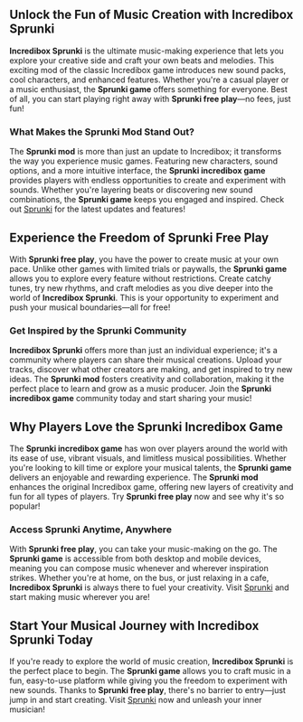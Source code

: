 <h2>Unlock the Fun of Music Creation with Incredibox Sprunki</h2>
<p><strong>Incredibox Sprunki</strong> is the ultimate music-making experience that lets you explore your creative side and craft your own beats and melodies. This exciting mod of the classic Incredibox game introduces new sound packs, cool characters, and enhanced features. Whether you're a casual player or a music enthusiast, the <strong>Sprunki game</strong> offers something for everyone. Best of all, you can start playing right away with <strong>Sprunki free play</strong>—no fees, just fun!</p>

<h3>What Makes the Sprunki Mod Stand Out?</h3>
<p>The <strong>Sprunki mod</strong> is more than just an update to Incredibox; it transforms the way you experience music games. Featuring new characters, sound options, and a more intuitive interface, the <strong>Sprunki incredibox game</strong> provides players with endless opportunities to create and experiment with sounds. Whether you're layering beats or discovering new sound combinations, the <strong>Sprunki game</strong> keeps you engaged and inspired. Check out <a href="https://sprunkisprunk.github.io/">Sprunki</a> for the latest updates and features!</p>

<h2>Experience the Freedom of Sprunki Free Play</h2>
<p>With <strong>Sprunki free play</strong>, you have the power to create music at your own pace. Unlike other games with limited trials or paywalls, the <strong>Sprunki game</strong> allows you to explore every feature without restrictions. Create catchy tunes, try new rhythms, and craft melodies as you dive deeper into the world of <strong>Incredibox Sprunki</strong>. This is your opportunity to experiment and push your musical boundaries—all for free!</p>

<h3>Get Inspired by the Sprunki Community</h3>
<p><strong>Incredibox Sprunki</strong> offers more than just an individual experience; it's a community where players can share their musical creations. Upload your tracks, discover what other creators are making, and get inspired to try new ideas. The <strong>Sprunki mod</strong> fosters creativity and collaboration, making it the perfect place to learn and grow as a music producer. Join the <strong>Sprunki incredibox game</strong> community today and start sharing your music!</p>

<h2>Why Players Love the Sprunki Incredibox Game</h2>
<p>The <strong>Sprunki incredibox game</strong> has won over players around the world with its ease of use, vibrant visuals, and limitless musical possibilities. Whether you're looking to kill time or explore your musical talents, the <strong>Sprunki game</strong> delivers an enjoyable and rewarding experience. The <strong>Sprunki mod</strong> enhances the original Incredibox game, offering new layers of creativity and fun for all types of players. Try <strong>Sprunki free play</strong> now and see why it's so popular!</p>

<h3>Access Sprunki Anytime, Anywhere</h3>
<p>With <strong>Sprunki free play</strong>, you can take your music-making on the go. The <strong>Sprunki game</strong> is accessible from both desktop and mobile devices, meaning you can compose music whenever and wherever inspiration strikes. Whether you're at home, on the bus, or just relaxing in a cafe, <strong>Incredibox Sprunki</strong> is always there to fuel your creativity. Visit <a href="https://sprunkisprunk.github.io/">Sprunki</a> and start making music wherever you are!</p>

<h2>Start Your Musical Journey with Incredibox Sprunki Today</h2>
<p>If you're ready to explore the world of music creation, <strong>Incredibox Sprunki</strong> is the perfect place to begin. The <strong>Sprunki game</strong> allows you to craft music in a fun, easy-to-use platform while giving you the freedom to experiment with new sounds. Thanks to <strong>Sprunki free play</strong>, there's no barrier to entry—just jump in and start creating. Visit <a href="https://sprunkisprunk.github.io/">Sprunki</a> now and unleash your inner musician!</p>
